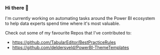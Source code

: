 ### Hi there 👋

I'm currently working on automating tasks around the Power BI ecosystem to help data experts spend time where it's most valuable.

Check out some of my favourite Repos that I've contributed to:
- https://github.com/TabularEditor/BestPracticeRules
- https://github.com/deldersveld/PowerBI-ThemeTemplates

<!--
**MattRudy/MattRudy** is a ✨ _special_ ✨ repository because its `README.md` (this file) appears on your GitHub profile.

Here are some ideas to get you started:

- 🔭 I’m currently working on ...
- 🌱 I’m currently learning ...
- 👯 I’m looking to collaborate on ...
- 🤔 I’m looking for help with ...
- 💬 Ask me about ...
- 📫 How to reach me: ...
- 😄 Pronouns: ...
- ⚡ Fun fact: ...
-->
